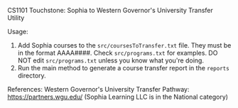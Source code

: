 CS1101 Touchstone: Sophia to Western Governor's University Transfer Utility

Usage:
1. Add Sophia courses to the `src/coursesToTransfer.txt` file. They must be in the format AAAA####. Check `src/programs.txt` for examples. DO NOT edit `src/programs.txt` unless you know what you're doing.
2. Run the main method to generate a course transfer report in the `reports` directory.

References:
Western Governor's University Transfer Pathway: https://partners.wgu.edu/ (Sophia Learning LLC is in the National category)
